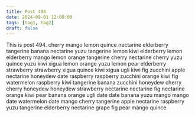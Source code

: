 ```yaml
---
title: Post 494
date: 2024-09-01 12:00:00
tags: [tag1, tag2]
draft: false
---
```

This is post 494.
cherry
mango
lemon
quince
nectarine
elderberry
tangerine
banana
nectarine
yuzu
tangerine
lemon
kiwi
elderberry
lemon
elderberry
mango
lemon
orange
tangerine
cherry
nectarine
cherry
yuzu
quince
yuzu
kiwi
xigua
lemon
orange
yuzu
lemon
pear
elderberry
strawberry
strawberry
xigua
quince
kiwi
xigua
ugli
kiwi
fig
zucchini
apple
nectarine
honeydew
date
raspberry
raspberry
zucchini
orange
kiwi
fig
watermelon
raspberry
kiwi
tangerine
banana
zucchini
honeydew
cherry
cherry
honeydew
honeydew
strawberry
nectarine
nectarine
fig
nectarine
orange
kiwi
pear
banana
orange
ugli
date
date
banana
yuzu
mango
mango
date
watermelon
date
mango
cherry
tangerine
apple
nectarine
raspberry
yuzu
tangerine
elderberry
nectarine
grape
fig
pear
mango
quince
